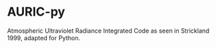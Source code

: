 # AURIC-py
Atmospheric Ultraviolet Radiance Integrated Code as seen in Strickland 1999, adapted for Python.
